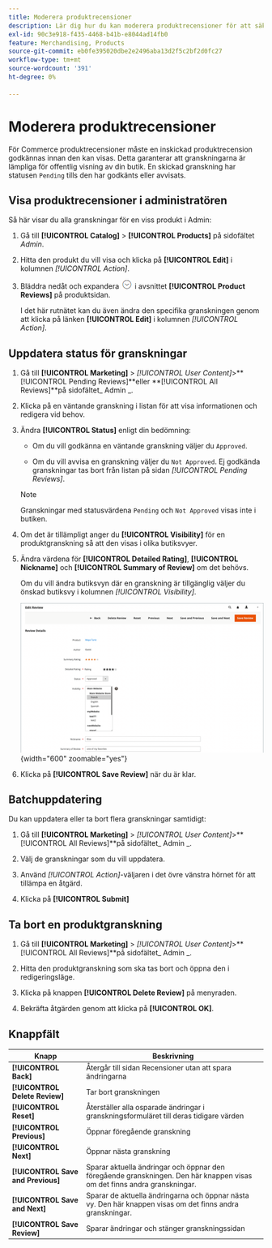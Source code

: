 ```yaml
---
title: Moderera produktrecensioner
description: Lär dig hur du kan moderera produktrecensioner för att säkerställa att inlämnade recensioner passar för offentlig visning i din butik.
exl-id: 90c3e918-f435-4468-b41b-e8044ad14fb0
feature: Merchandising, Products
source-git-commit: eb0fe395020dbe2e2496aba13d2f5c2bf2d0fc27
workflow-type: tm+mt
source-wordcount: '391'
ht-degree: 0%

---
```


# Moderera produktrecensioner

För Commerce produktrecensioner måste en inskickad produktrecension godkännas innan den kan visas. Detta garanterar att granskningarna är lämpliga för offentlig visning av din butik. En skickad granskning har statusen `Pending` tills den har godkänts eller avvisats.

## Visa produktrecensioner i administratören

Så här visar du alla granskningar för en viss produkt i Admin:

1. Gå till **[!UICONTROL Catalog]** > **[!UICONTROL Products]** på sidofältet _Admin_.

1. Hitta den produkt du vill visa och klicka på **[!UICONTROL Edit]** i kolumnen _[!UICONTROL Action]_.

1. Bläddra nedåt och expandera ![Expansionsväljaren](../assets/icon-display-expand.png) i avsnittet **[!UICONTROL Product Reviews]** på produktsidan.

   I det här rutnätet kan du även ändra den specifika granskningen genom att klicka på länken **[!UICONTROL Edit]** i kolumnen _[!UICONTROL Action]_.

## Uppdatera status för granskningar

1. Gå till **[!UICONTROL Marketing]** > _[!UICONTROL User Content]_>**[!UICONTROL Pending Reviews]**eller **[!UICONTROL All Reviews]**på sidofältet_ Admin _.

1. Klicka på en väntande granskning i listan för att visa informationen och redigera vid behov.

1. Ändra **[!UICONTROL Status]** enligt din bedömning:

   - Om du vill godkänna en väntande granskning väljer du `Approved`.

   - Om du vill avvisa en granskning väljer du `Not Approved`. Ej godkända granskningar tas bort från listan på sidan _[!UICONTROL Pending Reviews]_.

   >[!NOTE]
   >
   >Granskningar med statusvärdena `Pending` och `Not Approved` visas inte i butiken.

1. Om det är tillämpligt anger du **[!UICONTROL Visibility]** för en produktgranskning så att den visas i olika butiksvyer.

1. Ändra värdena för **[!UICONTROL Detailed Rating]**, **[!UICONTROL Nickname]** och **[!UICONTROL Summary of Review]** om det behövs.

   Om du vill ändra butiksvyn där en granskning är tillgänglig väljer du önskad butiksvy i kolumnen _[!UICONTROL Visibility]_.

   ![Redigera granskningssida](./assets/edit-review-page.png){width="600" zoomable="yes"}

1. Klicka på **[!UICONTROL Save Review]** när du är klar.

## Batchuppdatering

Du kan uppdatera eller ta bort flera granskningar samtidigt:

1. Gå till **[!UICONTROL Marketing]** > _[!UICONTROL User Content]_>**[!UICONTROL All Reviews]**på sidofältet_ Admin _.

1. Välj de granskningar som du vill uppdatera.

1. Använd _[!UICONTROL Action]_-väljaren i det övre vänstra hörnet för att tillämpa en åtgärd.

1. Klicka på **[!UICONTROL Submit]**

## Ta bort en produktgranskning

1. Gå till **[!UICONTROL Marketing]** > _[!UICONTROL User Content]_>**[!UICONTROL All Reviews]**på sidofältet_ Admin _.

1. Hitta den produktgranskning som ska tas bort och öppna den i redigeringsläge.

1. Klicka på knappen **[!UICONTROL Delete Review]** på menyraden.

1. Bekräfta åtgärden genom att klicka på **[!UICONTROL OK]**.

## Knappfält

| Knapp | Beskrivning |
|----------|--------------|
| **[!UICONTROL Back]** | Återgår till sidan Recensioner utan att spara ändringarna |
| **[!UICONTROL Delete Review]** | Tar bort granskningen |
| **[!UICONTROL Reset]** | Återställer alla osparade ändringar i granskningsformuläret till deras tidigare värden |
| **[!UICONTROL Previous]** | Öppnar föregående granskning |
| **[!UICONTROL Next]** | Öppnar nästa granskning |
| **[!UICONTROL Save and Previous]** | Sparar aktuella ändringar och öppnar den föregående granskningen. Den här knappen visas om det finns andra granskningar. |
| **[!UICONTROL Save and Next]** | Sparar de aktuella ändringarna och öppnar nästa vy. Den här knappen visas om det finns andra granskningar. |
| **[!UICONTROL Save Review]** | Sparar ändringar och stänger granskningssidan |
